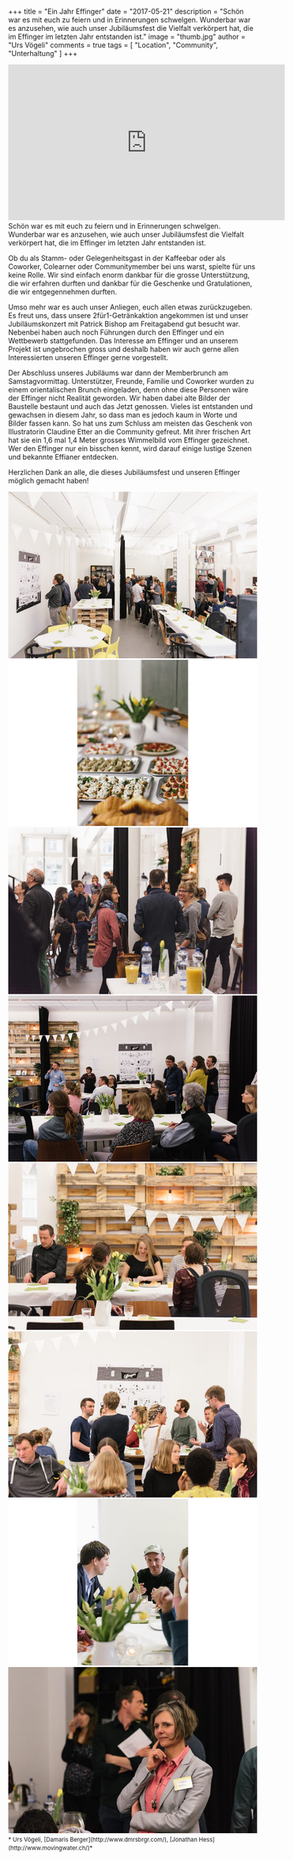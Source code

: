 +++
title = "Ein Jahr Effinger"
date = "2017-05-21"
description = "Schön war es mit euch zu feiern und in Erinnerungen schwelgen. Wunderbar war es anzusehen, wie auch unser Jubiläumsfest die Vielfalt verkörpert hat, die im Effinger im letzten Jahr entstanden ist."
image = "thumb.jpg"
author = "Urs Vögeli"
comments = true
tags = [ "Location", "Community", "Unterhaltung" ]
+++

<div class="embed-responsive embed-responsive-16by9">
  <iframe width="560" height="315" src="https://www.youtube.com/embed/Z3kyv0BdIvM?rel=0&amp;controls=0&amp;showinfo=0" frameborder="0" allowfullscreen></iframe>
</div>


<div class="lead">
  Schön war es mit euch zu feiern und in Erinnerungen schwelgen. Wunderbar war es anzusehen, wie auch unser Jubiläumsfest die Vielfalt verkörpert hat, die im Effinger im letzten Jahr entstanden ist.
</div>

Ob du als Stamm- oder Gelegenheitsgast in der Kaffeebar oder als Coworker, Colearner oder Communitymember bei uns warst, spielte für uns keine Rolle. Wir sind einfach enorm dankbar für die grosse Unterstützung, die wir erfahren durften und dankbar für die Geschenke und Gratulationen, die wir entgegennehmen durften.

Umso mehr war es auch unser Anliegen, euch allen etwas zurückzugeben. Es freut uns, dass unsere 2für1-Getränkaktion angekommen ist und unser Jubiläumskonzert mit Patrick Bishop am Freitagabend gut besucht war. Nebenbei haben auch noch Führungen durch den Effinger und ein Wettbewerb stattgefunden. Das Interesse am Effinger und an unserem Projekt ist ungebrochen gross und deshalb haben wir auch gerne allen Interessierten unseren Effinger gerne vorgestellt.

Der Abschluss unseres Jubiläums war dann der Memberbrunch am Samstagvormittag. Unterstützer, Freunde, Familie und Coworker wurden zu einem orientalischen Brunch eingeladen, denn ohne diese Personen wäre der Effinger nicht Realität geworden. Wir haben dabei alte Bilder der Baustelle bestaunt und auch das Jetzt genossen. Vieles ist entstanden und gewachsen in diesem Jahr, so dass man es jedoch kaum in Worte und Bilder fassen kann. So hat uns zum Schluss am meisten das Geschenk von Illustratorin Claudine Etter an die Community gefreut. Mit ihrer frischen Art hat sie ein 1,6 mal 1,4 Meter grosses Wimmelbild vom Effinger gezeichnet. Wer den Effinger nur ein bisschen kennt, wird darauf einige lustige Szenen und bekannte Effianer entdecken.

Herzlichen Dank an alle, die dieses Jubiläumsfest und unseren Effinger möglich gemacht haben!

<div class="blog-posts-carousel-alt mb-30">
  <div>
    <img src="EFFINGER_JUB_17-15.jpg">
  </div>
  <div>
    <img src="EFFINGER_JUB_17-02.jpg">
  </div>
  <div>
    <img src="EFFINGER_JUB_17-07.jpg">
  </div>
  <div>
    <img src="EFFINGER_JUB_17-10.jpg">
  </div>
  <div>
    <img src="EFFINGER_JUB_17-16.jpg">
  </div>
  <div>
    <img src="EFFINGER_JUB_17-24.jpg">
  </div>
  <div>
    <img src="EFFINGER_JUB_17-26.jpg">
  </div>
  <div>
    <img src="EFFINGER_JUB_17-54.jpg">
  </div>
</div>

<small>
  *<i class="fa fa-pencil" aria-hidden="true"></i> Urs Vögeli, <i class="fa fa-camera" aria-hidden="true"></i> [Damaris Berger](http://www.dmrsbrgr.com/), <i class="fa fa-video-camera" aria-hidden="true"></i> [Jonathan Hess](http://www.movingwater.ch/)*
</small>

